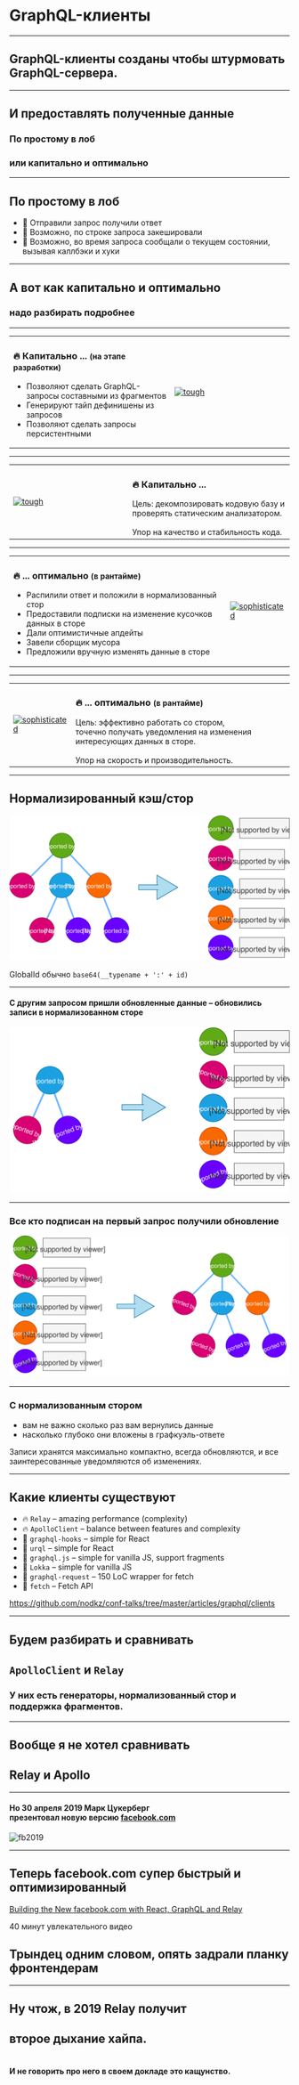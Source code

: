 
# GraphQL-клиенты

-----

## GraphQL-клиенты созданы чтобы штурмовать GraphQL-сервера.

-----

## И предоставлять полученные данные

### По простому в лоб<!-- .element: class="fragment orange" -->

### или капитально и оптимально <!-- .element: class="fragment green" -->

-----

## По простому в лоб

- 🛵 Отправили запрос получили ответ <!-- .element: class="fragment" -->
- 🚜 Возможно, по строке запроса закешировали <!-- .element: class="fragment" -->
- 🚕 Возможно, во время запроса сообщали о текущем состоянии, вызывая каллбэки и хуки <!-- .element: class="fragment" -->

-----

## А вот как <span class="red">капитально</span> и <span class="orange">оптимально</span>

### надо разбирать подробнее

-----

<table><tr>
  <td style="vertical-align: middle">
    <h3 id="-">🔥 Капитально ... <small>(на этапе разработки)</small></h3>
    <ul>
      <li class="fragment">Позволяют сделать GraphQL-запросы составными из <span class="green">фрагментов</span></li>
      <li class="fragment">Генерируют <span class="green">тайп дефинишены</span> из запросов</li>
      <li class="fragment">Позволяют сделать запросы <span class="green">персистентными</span></li>
    </ul>
  </td><td>
    <a href="slides/01-intro/tough2.jpg" target="_blank">
      <img src="slides/01-intro/tough.jpg" alt="tough" style="min-width: 200px;" class="plain">
    </a>
  </td>
</tr></table>

-----

<table><tr>
  <td>
    <a href="slides/01-intro/tough2.jpg" target="_blank">
      <img src="slides/01-intro/tough.jpg" alt="tough" style="min-width: 200px;" class="plain">
    </a>
  </td>
  <td style="vertical-align: middle">
    <h3 id="-">🔥 Капитально ... </h3>
    <span class="green">Цель: декомпозировать кодовую базу и проверять статическим анализатором.</span>
    <br/><br/>Упор на качество и стабильность кода.
  </td>
</tr></table>

-----

<table><tr>
  <td style="vertical-align: middle">
    <h3 id="-">🔥 ... оптимально <small>(в рантайме)</small></h3>
    <ul>
      <li class="fragment">Распилили ответ и положили в <span class="green">нормализованный стор</span></li>
      <li class="fragment">Предоставили <span class="green">подписки</span> на изменение кусочков данных в сторе</li>
      <li class="fragment">Дали <span class="green">оптимистичные апдейты</span></li>
      <li class="fragment">Завели <span class="green">сборщик мусора</span></li>
      <li class="fragment">Предложили вручную <span class="green">изменять данные в сторе</span></li>
    </ul>
  </td><td>
    <a href="slides/01-intro/sophisticated2.jpg" target="_blank">
      <img src="slides/01-intro/sophisticated.jpg" alt="sophisticated" style="max-height: 1000px;" class="plain">
    </a>
  </td>
</tr></table>

-----

<table><tr>
  <td>
    <a href="slides/01-intro/sophisticated2.jpg" target="_blank">
      <img src="slides/01-intro/sophisticated.jpg" alt="sophisticated" style="max-height: 1000px;" class="plain">
    </a>
  </td>
  <td style="vertical-align: middle">
    <h3 id="-">🔥 ... оптимально <small>(в рантайме)</small></h3>
    <span class="green">Цель: эффективно работать со стором, <br/> точечно получать уведомления на изменения интересующих данных в сторе.</span>
    <br/><br/>Упор на скорость и производительность.
  </td>
</tr></table>

-----

## Нормализированный кэш/стор

![normalized store](./normalized-store.svg) <!-- .element: style="width: 800px;" class="plain"  -->

GlobalId обычно `base64(__typename + ':' + id)`

-----

#### С другим запросом пришли обновленные данные – обновились записи в нормализованном сторе

![normalized store](./normalized-store-2.svg) <!-- .element: style="width: 800px;" class="plain"  -->

-----

### Все кто подписан на первый запрос получили обновление

![normalized store](./normalized-store-3.svg) <!-- .element: style="width: 800px;" class="plain"  -->

-----

### С нормализованным стором

- вам не важно сколько раз вам вернулись данные
- насколько глубоко они вложены в графкуэль-ответе

<span class="orange fragment">Записи хранятся максимально компактно,</span>
<span class="green fragment">всегда обновляются,</span>
<span class="red fragment">и все заинтересованные уведомляются об изменениях.</span>

-----

## Какие клиенты существуют

- 🔥 `Relay` – amazing performance (complexity)
- 🔥 `ApolloClient`  – balance between features and complexity
- 🚕 `graphql-hooks` – simple for React
- 🚕 `urql` – simple for React
- 🚕 `graphql.js` – simple for vanilla JS, support fragments
- 🚜 `Lokka` – simple for vanilla JS
- 🚜 `graphql-request` – 150 LoC wrapper for fetch
- 🛵 `fetch` – Fetch API

<https://github.com/nodkz/conf-talks/tree/master/articles/graphql/clients>

-----

## Будем разбирать и сравнивать

## `ApolloClient` и `Relay`

### У них есть <span class="red fragment">генераторы</span>, <span class="green fragment">нормализованный стор</span> и поддержка <span class="orange fragment">фрагментов</span>.

-----

## Вообще я не хотел сравнивать

## <span class="orange">Relay</span> и <span class="apollo">Apollo</span>

-----

#### Но 30 апреля 2019 Марк Цукерберг <br/>презентовал новую версию [facebook.com](https://facebook.com)

![fb2019](https://user-images.githubusercontent.com/1946920/57100220-2c4ba400-6d40-11e9-983f-387d8409fc8f.png) <!-- .element: style="max-width: 1000px;" class="plain"  -->

-----

## Теперь facebook.com cупер быстрый и оптимизированный <!-- .element: class="fragment green" -->

[Building the New facebook.com with React, GraphQL and Relay](https://developers.facebook.com/videos/2019/building-the-new-facebookcom-with-react-graphql-and-relay/)

40 минут увлекательного видео

## Трындец одним словом, опять задрали планку фронтендерам <!-- .element: class="fragment red" -->

-----

## Ну чтож, в 2019 <span class="orange">Relay</span> получит

## второе дыхание хайпа.

#### <br/>И не говорить про него в своем докладе это кащунство. <!-- .element: class="fragment orange" -->
